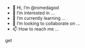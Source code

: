 - 👋 Hi, I’m @romedagod
- 👀 I’m interested in ...
- 🌱 I’m currently learning ...
- 💞️ I’m looking to collaborate on ...
- 📫 How to reach me ...

<!---
romedagod/romedagod is a ✨ special ✨ repository because its `README.md` (this file) appears on your GitHub profile.
You can click the Preview link to take a look at your changes.
--->get

